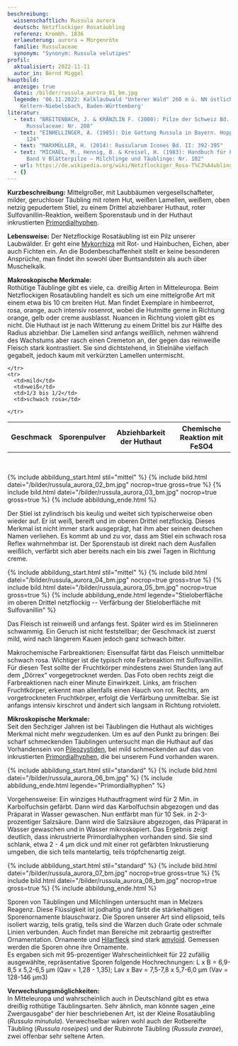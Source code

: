 ```yaml
---
beschreibung:
  wissenschaftlich: Russula aurora
  deutsch: Netzflockiger Rosatäubling
  referenz: Krombh. 1836
  erlaeuterung: aurora = Morgenröte
  familie: Russulaceae
  synonym: "Synonym: Russula velutipes"
profil:
  aktualisiert: 2022-11-11
  autor_in: Bernd Miggel
hauptbild:
  anzeige: true
  datei: /bilder/russula_aurora_01_bm.jpg
  legende: '06.11.2022: Kalklaubwald "Unterer Wald" 260 m ü. NN östlich von
    Keltern-Niebelsbach, Baden-Württemberg'
literatur:
  - text: "BREITENBACH, J. & KRÄNZLIN F. (2000): Pilze der Schweiz Bd. 6,
      Russulaceae: Nr. 208"
  - text: "EINHELLINGER, A. (1985): Die Gattung Russula in Bayern. Hoppea 43: Nr.
      124"
  - text: "MARXMÜLLER, H. (2014): Russularum Icones Bd. II: 392-395"
  - text: "MICHAEL, M., Hennig, B. & Kreisel, H. (1983): Handbuch für Pilzfreunde
      Band V Blätterpilze – Milchlinge und Täublinge: Nr. 102"
  - url: https://de.wikipedia.org/wiki/Netzflockiger_Rosa-T%C3%A4ubling
  - {}
---
```

**Kurzbeschreibung:** Mittelgroßer, mit Laubbäumen vergesellschafteter, milder, geruchloser Täubling mit rotem Hut, weißen Lamellen, weißem, oben netzig gepudertem Stiel, zu einem Drittel abziehbarer Huthaut, roter Sulfovanillin-Reaktion, weißem Sporenstaub und in der Huthaut inkrustierten [Primordialhyphen](Hyphen "Glossar").

**Lebensweise:** Der Netzflockige Rosatäubling ist ein Pilz unserer Laubwälder. Er geht eine [Mykorrhiza](Mykorrhiza "Glossar") mit Rot- und Hainbuchen, Eichen, aber auch Fichten ein. An die Bodenbeschaffenheit stellt er keine besonderen Ansprüche, man findet ihn sowohl über Buntsandstein als auch über Muschelkalk.

**Makroskopische Merkmale:**\
Rothütige Täublinge gibt es viele, ca. dreißig Arten in Mitteleuropa. Beim Netzflockigen Rosatäubling handelt es sich um eine mittelgroße Art mit einem etwa bis 10 cm breiten Hut. Man findet Exemplare in himbeerrot, rosa, orange, auch intensiv rosenrot, wobei die Hutmitte gerne in Richtung orange, gelb oder creme ausblasst. Nuancen in Richtung violett gibt es nicht. Die Huthaut ist je nach Witterung zu einem Drittel bis zur Hälfte des Radius abziehbar. Die Lamellen sind anfangs weißlich, nehmen während des Wachstums aber rasch einen Cremeton an, der gegen das reinweiße Fleisch stark kontrastiert. Sie sind dichtstehend, in Stielnähe vielfach gegabelt, jedoch kaum mit verkürzten Lamellen untermischt.

<div class="table-responsive">
  <table class="table taeubling">
    <tr>
      <th rowspan="2">Geschmack</th>
      <th rowspan="2">Sporenpulver</th>
      <th rowspan="2">Abziehbarkeit der Huthaut</th>
      <th colspan="3" class="text-center">Chemische Reaktion mit FeSO4</th>
    </tr>
    <tr>
      
      
    </tr>
    <tr>
      <td>mild</td>
      <td>weiß</td>
      <td>1/3 bis 1/2</td>
      <td>schwach rosa</td>
       
    </tr>
  </table>
</div>

&nbsp;

{% include abbildung_start.html stil="mittel" %}
{% include bild.html datei="/bilder/russula_aurora_02_bm.jpg" nocrop=true gross=true %}
{% include bild.html datei="/bilder/russula_aurora_03_bm.jpg" nocrop=true gross=true %}
{% include abbildung_ende.html %}

Der Stiel ist zylindrisch bis keulig und weitet sich typischerweise oben wieder auf. Er ist weiß, bereift und im oberen Drittel netzflockig. Dieses Merkmal ist nicht immer stark ausgeprägt, hat ihm aber seinen deutschen Namen verliehen. Es kommt ab und zu vor, dass am Stiel ein schwach rosa Reflex wahrnehmbar ist. Der Sporenstaub ist direkt nach dem Ausfallen weißlich, verfärbt sich aber bereits nach ein bis zwei Tagen in Richtung creme.

{% include abbildung_start.html stil="mittel" %}
{% include bild.html datei="/bilder/russula_aurora_04_bm.jpg" nocrop=true gross=true %}
{% include bild.html datei="/bilder/russula_aurora_05_bm.jpg" nocrop=true gross=true %}
{% include abbildung_ende.html legende="Stieloberfläche im oberen Drittel netzflockig -- Verfärbung der Stieloberfläche mit Sulfovanillin" %}

Das Fleisch ist reinweiß und anfangs fest. Später wird es im Stielinneren schwammig. Ein Geruch ist nicht feststellbar; der Geschmack ist zuerst mild, wird nach längerem Kauen jedoch ganz schwach bitter.

Makrochemische Farbreaktionen: Eisensulfat färbt das Fleisch unmittelbar schwach rosa. Wichtiger ist die typisch rote Farbreaktion mit Sulfovanillin. Für diesen Test sollte der Fruchtkörper mindestens zwei Stunden lang auf dem „Dörrex“ vorgegetrocknet werden. Das Foto oben rechts zeigt die Farbreaktionen nach einer Minute Einwirkzeit. Links, am frischen Fruchtkörper, erkennt man allenfalls einen Hauch von rot. Rechts, am vorgetrockneten Fruchtkörper, erfolgt die Verfärbung unmittelbar. Sie ist anfangs intensiv kirschrot und ändert sich langsam in Richtung rotviolett.

**Mikroskopische Merkmale:**\
Seit den Sechziger Jahren ist bei Täublingen die Huthaut als wichtiges Merkmal nicht mehr wegzudenken. Um es auf den Punkt zu bringen: Bei scharf schmeckenden Täublingen untersucht man die Huthaut auf das Vorhandensein von [Pileozystiden](Zystiden "Glossar"), bei mild schmeckenden auf das von inkrustierten [Primordialhyphen](Hyphen "Glossar"), die bei unserem Fund vorhanden waren.

{% include abbildung_start.html stil="standard" %}
{% include bild.html datei="/bilder/russula_aurora_06_bm.jpg" %}
{% include abbildung_ende.html legende="Primordialhyphen" %}

Vorgehensweise: Ein winziges Huthautfragment wird für 2 Min. in Karbolfuchsin gefärbt.  Dann wird das Karbolfuchsin abgezogen und das Präparat in Wasser gewaschen. Nun entfärbt man für 10 Sek. in 2-3-prozentiger Salzsäure. Dann wird die Salzsäure abgezogen, das Präparat in Wasser gewaschen und in Wasser mikroskopiert. Das Ergebnis zeigt deutlich, dass inkrustrierte Primordialhyphen vorhanden sind. Sie sind schlank, etwa 2 - 4 µm dick und mit einer rot gefärbten Inkrustierung umgeben, die sich teils mantelartig, teils tröpfchenartig zeigt.

{% include abbildung_start.html stil="standard" %}
{% include bild.html datei="/bilder/russula_aurora_07_bm.jpg" nocrop=true gross=true %}
{% include bild.html datei="/bilder/russula_aurora_08_bm.jpg" nocrop=true gross=true %}
{% include abbildung_ende.html %}

Sporen von Täublingen und Milchlingen untersucht man in Melzers Reagenz.  Diese Flüssigkeit ist jodhaltig und färbt die stärkehaltigen Sporenornamente blauschwarz. Die Sporen unserer Art sind ellipsoid, teils isoliert warzig, teils gratig, teils sind die Warzen duch Grate oder schmale Linien verbunden. Auch findet man Bereiche mit zebraartig gestreifter Ornamentation. Ornamente und [Hilarfleck](Hilarfleck "Glossar") sind stark [amyloid](amyloid "Glossar"). Gemessen werden die Sporen ohne ihre Ornamente.\
Es ergaben sich mit 95-prozentiger Wahrscheinlichkeit für 22 zufällig ausgewählte, repräsentative Sporen folgende Hochrechnungen: L x B = 6,9-8,5 x 5,2-6,5 µm (Qav = 1,28 - 1,35); Lav x Bav = 7,5-7,8 x 5,7-6,0 µm (Vav = 128-146 µm3)

**Verwechslungsmöglichkeiten:**\
In Mitteleuropa und wahrscheinlich auch in Deutschland gibt es etwa dreißig rothütige Täublingsarten. Sehr ähnlich, man könnte sagen „eine Zwergausgabe“ der hier beschriebenen Art, ist der Kleine Rosatäubling (*Russula minutula*). Verwechselbar wären wohl auch der Rotbereifte Täubling (*Russula roseipes*) und der Rubinrote Täubling (*Russula zvarae*), zwei offenbar sehr seltene Arten.